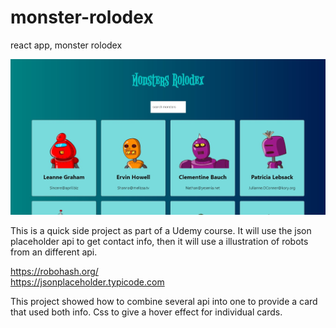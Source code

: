 # monster-rolodex
react app, monster rolodex

<img src="./monster-rolodex.jpg" />

This is a quick side project as part of a Udemy course. It will use the json placeholder api to get contact info, then it will use a illustration of robots 
from an different api.

https://robohash.org/ <br>
https://jsonplaceholder.typicode.com

This project showed how to combine several api into one to provide a card that 
used both info. Css to give a hover effect for individual cards.
